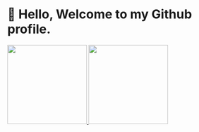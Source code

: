 # 👋 Hello, Welcome to my Github profile.

<div>
	<a href="https://github.com/GBecario">
	<img loading="lazy" height="180em" src="https://github-readme-stats.vercel.app/api/top-langs/?GBecario&layout=compact&langs_count=7&theme=dracula"/>
	<img loading="lazy" height="180em" src="https://github-readme-stats.vercel.app/api?username=GBecario&show_icons=true&theme=dracula&include_all_commits=true&count_private=true"/>
</div>
<!---
GBecario/GBecario is a ✨ special ✨ repository because its `README.md` (this file) appears on your GitHub profile.
You can click the Preview link to take a look at your changes.
--->
